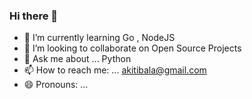 ### Hi there 👋




- 🌱 I’m currently learning Go , NodeJS 
- 👯 I’m looking to collaborate on Open Source Projects
- 💬 Ask me about ... Python
- 📫 How to reach me: ... akitibala@gmail.com
- 😄 Pronouns: ...

